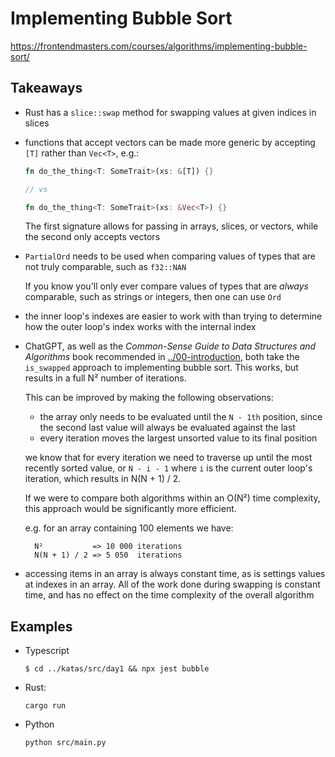 # Implementing Bubble Sort

https://frontendmasters.com/courses/algorithms/implementing-bubble-sort/

## Takeaways

- Rust has a `slice::swap` method for swapping values at given indices in slices
- functions that accept vectors can be made more generic by accepting
  `[T]` rather than `Vec<T>`, e.g.:

  ```rust
  fn do_the_thing<T: SomeTrait>(xs: &[T]) {}

  // vs

  fn do_the_thing<T: SomeTrait>(xs: &Vec<T>) {}
  ```

  The first signature allows for passing in arrays, slices, or vectors, while
  the second only accepts vectors

- `PartialOrd` needs to be used when comparing values of types that are not
  truly comparable, such as `f32::NAN`

  If you know you'll only ever compare values of types that are _always_
  comparable, such as strings or integers, then one can use `Ord`

- the inner loop's indexes are easier to work with than trying to determine how
  the outer loop's index works with the internal index
- ChatGPT, as well as the _Common-Sense Guide to Data Structures and Algorithms_
  book recommended in [../00-introduction](../00-introduction), both take the
  `is_swapped` approach to implementing bubble sort. This works, but results in
  a full N² number of iterations.

  This can be improved by making the following observations:

  - the array only needs to be evaluated until the `N - 1th` position, since the
    second last value will always be evaluated against the last
  - every iteration moves the largest unsorted value to its final position

  we know that for every iteration we need to traverse up until the most
  recently sorted value, or `N - i - 1` where `i` is the current outer loop's
  iteration, which results in N(N + 1) / 2.

  If we were to compare both algorithms within an O(N²) time complexity, this
  approach would be significantly more efficient.

  e.g. for an array containing 100 elements we have:

  ```
    N²           => 10 000 iterations
    N(N + 1) / 2 => 5 050  iterations
  ```

- accessing items in an array is always constant time, as is settings values at
  indexes in an array. All of the work done during swapping is constant time,
  and has no effect on the time complexity of the overall algorithm

## Examples

- Typescript

  ```shell
  $ cd ../katas/src/day1 && npx jest bubble
  ```

- Rust:

  ```shell
  cargo run
  ```

- Python

  ```shell
  python src/main.py
  ```
